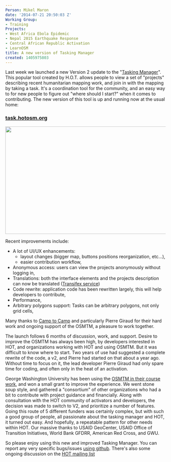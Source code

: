 ```yaml
---
Person: Mikel Maron
date: '2014-07-21 20:50:03 Z'
Working Group:
- Training
Projects:
- West Africa Ebola Epidemic
- Nepal 2015 Earthquake Response
- Central African Republic Activation
- LearnOSM
title: A new version of Tasking Manager
created: 1405975803
---
```

Last week we launched a new Version 2 update to the "<a href="http://tasks.hotosm.org">Tasking Manager</a>". This popular tool created by H.O.T.  allows people to view a set of "projects" describing recent humanitarian mapping work, and join in with the mapping by taking a task. It's a coordination tool for the community, and an easy way to for new people to figure out "where should I start?" when it comes to contributing. The new version of this tool is up and running now at the usual home:

<h3><a href="http://tasks.hotosm.org">task.hotosm.org</a></h3>

<img class="image-large" title="Task Manager V2 Screenshot showing the latest project in CAR" src="/sites/default/files/styles/large/public/task_manager_v2_screenshot_CAR_example.png?itok=Q35ytxKl" alt="" width="510" height="336">

Recent improvements include:
<ul><li>A lot of UI/UX enhancements:
  <ul>
  <li>layout changes (bigger map, buttons positions reorganization, etc...),</li>
  <li>easier contribution workflow,</li>
  </ul></li>
<li>Anonymous access: users can view the projects anonymously without logging in,</li>
<li>Translations: both the interface elements and the projects description can now be translated (<a href="https://www.transifex.com/projects/p/osm-tasking-manager2/">Transifex service</a>)</li>
<li>Code rewrite: application code has been rewritten largely, this will help developers to contribute,</li>
<li>Performance,</li>
<li>Arbitrary polygons support: Tasks can be arbitrary polygons, not only grid cells,</li>
</ul>

Many thanks to <a href="http://www.camptocamp.com/">Camp to Camp</a> and particularly Pierre Giraud for their hard work and ongoing support of the OSMTM, a pleasure to work together.

The launch follows 6 months of discussion, work, and support. Desire to improve the OSMTM has always been high, by developers interested in HOT, and organizations working with HOT and using OSMTM. But it was difficult to know where to start. Two years of use had suggested a complete rewrite of the code, a v2, and Pierre had started on that about a year ago. Without time to focus on it, the lead developer Pierre Giraud had only spare time for coding, and often only in the heat of an activation. 

George Washington University has been using the <a href="http://stateofthemap.us/session/osm-in-the-classroom/">OSMTM in their course work</a>, and won a small grant to improve the experience. We went stone soup style, and gathered a "consortium" of other organizations who had a bit to contribute with project guidance and financially. Along with consultation with the HOT community of activators and developers, the decision was made to switch to V2, and prioritize a number of features. Going this route of 5 different funders was certainly complex, but with such a good group of people, all passionate about the tasking manager and HOT, it turned out easy. And hopefully, a repeatable pattern for other needs within HOT. Our massive thanks to USAID GeoCenter, USAID Office of Transition Initiatives, World Bank GFDRR, American Red Cross, and GWU.

So please enjoy using this new and improved Tasking Manager. You can report any very specific bugs/issues <a href="http://github.com/hotosm/osm-tasking-manager2">using github</a>. There's also some ongoing discussion on the <a href="https://lists.openstreetmap.org/listinfo/hot">HOT mailing list</a>
